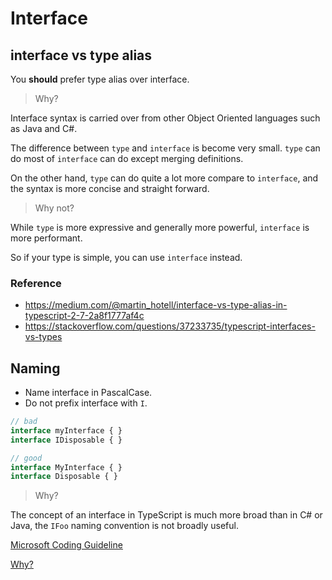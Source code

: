 # Interface

## interface vs type alias

You **should** prefer type alias over interface.

> Why?

Interface syntax is carried over from other Object Oriented languages such as Java and C#.

The difference between `type` and `interface` is become very small.
`type` can do most of `interface` can do except merging definitions.

On the other hand, `type` can do quite a lot more compare to `interface`,
and the syntax is more concise and straight forward.

> Why not?

While `type` is more expressive and generally more powerful,
`interface` is more performant.

So if your type is simple, you can use `interface` instead.

### Reference

- <https://medium.com/@martin_hotell/interface-vs-type-alias-in-typescript-2-7-2a8f1777af4c>
- <https://stackoverflow.com/questions/37233735/typescript-interfaces-vs-types>

## Naming

- Name interface in PascalCase.
- Do not prefix interface with `I`.

```ts
// bad
interface myInterface { }
interface IDisposable { }

// good
interface MyInterface { }
interface Disposable { }
```

> Why?

The concept of an interface in TypeScript is much more broad than in C# or Java,
the `IFoo` naming convention is not broadly useful.

[Microsoft Coding Guideline](https://github.com/Microsoft/TypeScript/wiki/Coding-guidelines)

[Why?](https://github.com/Microsoft/TypeScript-Handbook/blob/4439d3101283adb38dabb2a4c39726986d6bbcb2/pages/Writing%20Definition%20Files.md#naming-conventions)
